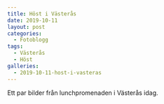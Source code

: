 ```yaml
---
title: Höst i Västerås
date: 2019-10-11
layout: post
categories:
  - Fotoblogg
tags:
  - Västerås
  - Höst
galleries:
  - 2019-10-11-host-i-vasteras
---
```


Ett par bilder från lunchpromenaden i Västerås idag.
